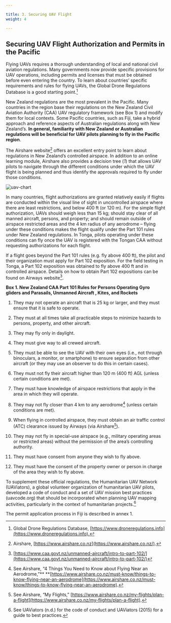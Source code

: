 ```yaml
---

title: 3. Securing UAV Flight
weight: 4

---
```


## Securing UAV Flight Authorization and Permits in the Pacific

Flying UAVs requires a thorough understanding of local and national civil aviation regulations. Many governments now provide specific provisions for UAV operations, including permits and licenses that must be obtained before even entering the country. To learn about countries’ specific requirements and rules for flying UAVs, the Global Drone Regulations Database is a good starting point.[^4]

New Zealand regulations are the most prevalent in the Pacific. Many countries in the region base their regulations on the New Zealand Civil Aviation Authority (CAA) UAV regulatory framework (see Box 1) and modify them for local contexts. Some Pacific countries, such as Fiji, take a hybrid approach and reference aspects of Australian regulations along with New Zealand’s. **In general, familiarity with New Zealand or Australian regulations will be beneficial for UAV pilots planning to fly in the Pacific region**. 

The Airshare website[^5] offers an excellent entry point to learn about regulations in New Zealand’s controlled airspace.  In addition to an online learning module, Airshare also provides a decision tree (_1_) that allows UAV pilots to navigate through the different conditions under which the UAV flight is being planned and thus identify the approvals required to fly under those conditions.

![uav-chart](/images/uav-chart-map.jpg)

In many countries, flight authorizations are granted relatively easily if flights are conducted within the visual line of sight in uncontrolled airspace where there are least restrictions, and below 400 ft (or 120 m). For the simple flight authorization, UAVs should weigh less than 15 kg; should stay clear of all manned aircraft, persons, and property; and should remain outside of airspace restricted areas and the 4 km radius of any aerodrome – flying under these conditions makes the flight qualify under the Part 101 rules under New Zealand regulations. In Tonga, pilots operating under these conditions can fly once the UAV is registered with the Tongan CAA without requesting authorizations for each flight. 

If a flight goes beyond the Part 101 rules (e.g. fly above 400 ft), the pilot and their organization must apply for Part 102 exposition. For the field testing in Tonga, a Part 102 exposition was obtained to fly above 400 ft and in controlled airspace. Details on how to obtain Part 102 expositions can be found on Airways website[^6].

 

**Box 1. New Zealand CAA Part 101 Rules for Persons Operating Gyro gliders and Parasails, Unmanned Aircraft , Kites, and Rockets**  



1. They may not operate an aircraft that is 25 kg or larger, and they must ensure that it is safe to operate.
2. They must at all times take all practicable steps to minimize hazards to persons, property, and other aircraft.
3. They may fly only in daylight.
4. They must give way to all crewed aircraft.
5. They must be able to see the UAV with their own eyes (i.e., not through binoculars, a monitor, or smartphone) to ensure separation from other aircraft (or they may use an observer to do this in certain cases).
6. They must not fly their aircraft higher than 120 m (400 ft) AGL (unless certain conditions are met).
7. They must have knowledge of airspace restrictions that apply in the area in which they will operate.
8. They may not fly closer than 4 km to any aerodrome[^7] (unless certain conditions are met).


9. When flying in controlled airspace, they must obtain an air traffic control (ATC) clearance issued by Airways (via Airshare[^8]). 


10. They may not fly in special-use airspace (e.g., military operating areas or restricted areas) without the permission of the area’s controlling authority. 
11. They must have consent from anyone they wish to fly above.
12. They must have the consent of the property owner or person in charge of the area they wish to fly above.

To supplement these official regulations, the Humanitarian UAV Network (UAViators), a global volunteer organization of humanitarian UAV pilots, developed a code of conduct and a set of UAV mission best practices (uavcode.org) that should be incorporated when planning UAV mapping activities, particularly in the context of humanitarian projects.[^9] 

The permit application process in Fiji is described in annex 1.



[^4]:
     Global Drone Regulations Database, [https://www.droneregulations.info](https://www.droneregulations.info)<span style="text-decoration:underline;">.</span> 

[^5]:
     Airshare, [https://www.airshare.co.nz](https://www.airshare.co.nz/).

[^6]:
     [https://www.caa.govt.nz/unmanned-aircraft/intro-to-part-102/](https://www.caa.govt.nz/unmanned-aircraft/intro-to-part-102/) 

[^7]:

     See Airshare, “4 Things You Need to Know about Flying Near an Aerodrome,”** **[https://www.airshare.co.nz/must-know/things-to-know-flying-near-an-aerodrome](https://www.airshare.co.nz/must-know/things-to-know-flying-near-an-aerodrome).

[^8]:

     See Airshare, “My Flights,” [https://www.airshare.co.nz/my-flights/plan-a-flight](https://www.airshare.co.nz/my-flights/plan-a-flight).

[^9]:
     See UAViators (n.d.) for the code of conduct and UAViators (2015) for a guide to best practices.